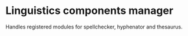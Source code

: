 # Linguistics components manager

Handles registered modules for spellchecker, hyphenator and thesaurus.

